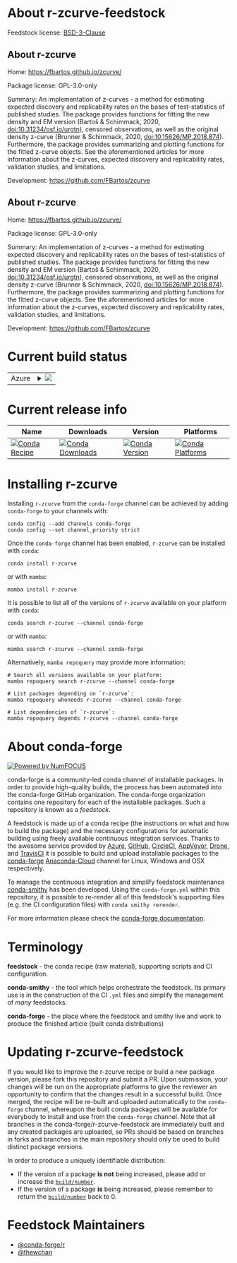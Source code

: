 About r-zcurve-feedstock
========================

Feedstock license: [BSD-3-Clause](https://github.com/conda-forge/r-zcurve-feedstock/blob/main/LICENSE.txt)


About r-zcurve
--------------

Home: https://fbartos.github.io/zcurve/

Package license: GPL-3.0-only

Summary: An implementation of z-curves - a method for estimating expected discovery and replicability rates on the bases of test-statistics of published studies. The package provides functions for fitting the new density and EM version (Bartoš & Schimmack, 2020, <doi:10.31234/osf.io/urgtn>), censored observations, as well as the original density z-curve (Brunner & Schimmack, 2020, <doi:10.15626/MP.2018.874>). Furthermore, the package provides summarizing and plotting functions for the fitted z-curve objects. See the aforementioned articles for more information about the z-curves, expected discovery and replicability rates, validation studies, and limitations.

Development: https://github.com/FBartos/zcurve

About r-zcurve
--------------

Home: https://fbartos.github.io/zcurve/

Package license: GPL-3.0-only

Summary: An implementation of z-curves - a method for estimating expected discovery and replicability rates on the bases of test-statistics of published studies. The package provides functions for fitting the new density and EM version (Bartoš & Schimmack, 2020, <doi:10.31234/osf.io/urgtn>), censored observations, as well as the original density z-curve (Brunner & Schimmack, 2020, <doi:10.15626/MP.2018.874>). Furthermore, the package provides summarizing and plotting functions for the fitted z-curve objects. See the aforementioned articles for more information about the z-curves, expected discovery and replicability rates, validation studies, and limitations.

Development: https://github.com/FBartos/zcurve

Current build status
====================


<table>
    
  <tr>
    <td>Azure</td>
    <td>
      <details>
        <summary>
          <a href="https://dev.azure.com/conda-forge/feedstock-builds/_build/latest?definitionId=17319&branchName=main">
            <img src="https://dev.azure.com/conda-forge/feedstock-builds/_apis/build/status/r-zcurve-feedstock?branchName=main">
          </a>
        </summary>
        <table>
          <thead><tr><th>Variant</th><th>Status</th></tr></thead>
          <tbody><tr>
              <td>linux_64_r_base4.2</td>
              <td>
                <a href="https://dev.azure.com/conda-forge/feedstock-builds/_build/latest?definitionId=17319&branchName=main">
                  <img src="https://dev.azure.com/conda-forge/feedstock-builds/_apis/build/status/r-zcurve-feedstock?branchName=main&jobName=linux&configuration=linux%20linux_64_r_base4.2" alt="variant">
                </a>
              </td>
            </tr><tr>
              <td>linux_64_r_base4.3</td>
              <td>
                <a href="https://dev.azure.com/conda-forge/feedstock-builds/_build/latest?definitionId=17319&branchName=main">
                  <img src="https://dev.azure.com/conda-forge/feedstock-builds/_apis/build/status/r-zcurve-feedstock?branchName=main&jobName=linux&configuration=linux%20linux_64_r_base4.3" alt="variant">
                </a>
              </td>
            </tr><tr>
              <td>osx_64_r_base4.2</td>
              <td>
                <a href="https://dev.azure.com/conda-forge/feedstock-builds/_build/latest?definitionId=17319&branchName=main">
                  <img src="https://dev.azure.com/conda-forge/feedstock-builds/_apis/build/status/r-zcurve-feedstock?branchName=main&jobName=osx&configuration=osx%20osx_64_r_base4.2" alt="variant">
                </a>
              </td>
            </tr><tr>
              <td>osx_64_r_base4.3</td>
              <td>
                <a href="https://dev.azure.com/conda-forge/feedstock-builds/_build/latest?definitionId=17319&branchName=main">
                  <img src="https://dev.azure.com/conda-forge/feedstock-builds/_apis/build/status/r-zcurve-feedstock?branchName=main&jobName=osx&configuration=osx%20osx_64_r_base4.3" alt="variant">
                </a>
              </td>
            </tr><tr>
              <td>win_64</td>
              <td>
                <a href="https://dev.azure.com/conda-forge/feedstock-builds/_build/latest?definitionId=17319&branchName=main">
                  <img src="https://dev.azure.com/conda-forge/feedstock-builds/_apis/build/status/r-zcurve-feedstock?branchName=main&jobName=win&configuration=win%20win_64_" alt="variant">
                </a>
              </td>
            </tr>
          </tbody>
        </table>
      </details>
    </td>
  </tr>
</table>

Current release info
====================

| Name | Downloads | Version | Platforms |
| --- | --- | --- | --- |
| [![Conda Recipe](https://img.shields.io/badge/recipe-r--zcurve-green.svg)](https://anaconda.org/conda-forge/r-zcurve) | [![Conda Downloads](https://img.shields.io/conda/dn/conda-forge/r-zcurve.svg)](https://anaconda.org/conda-forge/r-zcurve) | [![Conda Version](https://img.shields.io/conda/vn/conda-forge/r-zcurve.svg)](https://anaconda.org/conda-forge/r-zcurve) | [![Conda Platforms](https://img.shields.io/conda/pn/conda-forge/r-zcurve.svg)](https://anaconda.org/conda-forge/r-zcurve) |

Installing r-zcurve
===================

Installing `r-zcurve` from the `conda-forge` channel can be achieved by adding `conda-forge` to your channels with:

```
conda config --add channels conda-forge
conda config --set channel_priority strict
```

Once the `conda-forge` channel has been enabled, `r-zcurve` can be installed with `conda`:

```
conda install r-zcurve
```

or with `mamba`:

```
mamba install r-zcurve
```

It is possible to list all of the versions of `r-zcurve` available on your platform with `conda`:

```
conda search r-zcurve --channel conda-forge
```

or with `mamba`:

```
mamba search r-zcurve --channel conda-forge
```

Alternatively, `mamba repoquery` may provide more information:

```
# Search all versions available on your platform:
mamba repoquery search r-zcurve --channel conda-forge

# List packages depending on `r-zcurve`:
mamba repoquery whoneeds r-zcurve --channel conda-forge

# List dependencies of `r-zcurve`:
mamba repoquery depends r-zcurve --channel conda-forge
```


About conda-forge
=================

[![Powered by
NumFOCUS](https://img.shields.io/badge/powered%20by-NumFOCUS-orange.svg?style=flat&colorA=E1523D&colorB=007D8A)](https://numfocus.org)

conda-forge is a community-led conda channel of installable packages.
In order to provide high-quality builds, the process has been automated into the
conda-forge GitHub organization. The conda-forge organization contains one repository
for each of the installable packages. Such a repository is known as a *feedstock*.

A feedstock is made up of a conda recipe (the instructions on what and how to build
the package) and the necessary configurations for automatic building using freely
available continuous integration services. Thanks to the awesome service provided by
[Azure](https://azure.microsoft.com/en-us/services/devops/), [GitHub](https://github.com/),
[CircleCI](https://circleci.com/), [AppVeyor](https://www.appveyor.com/),
[Drone](https://cloud.drone.io/welcome), and [TravisCI](https://travis-ci.com/)
it is possible to build and upload installable packages to the
[conda-forge](https://anaconda.org/conda-forge) [Anaconda-Cloud](https://anaconda.org/)
channel for Linux, Windows and OSX respectively.

To manage the continuous integration and simplify feedstock maintenance
[conda-smithy](https://github.com/conda-forge/conda-smithy) has been developed.
Using the ``conda-forge.yml`` within this repository, it is possible to re-render all of
this feedstock's supporting files (e.g. the CI configuration files) with ``conda smithy rerender``.

For more information please check the [conda-forge documentation](https://conda-forge.org/docs/).

Terminology
===========

**feedstock** - the conda recipe (raw material), supporting scripts and CI configuration.

**conda-smithy** - the tool which helps orchestrate the feedstock.
                   Its primary use is in the construction of the CI ``.yml`` files
                   and simplify the management of *many* feedstocks.

**conda-forge** - the place where the feedstock and smithy live and work to
                  produce the finished article (built conda distributions)


Updating r-zcurve-feedstock
===========================

If you would like to improve the r-zcurve recipe or build a new
package version, please fork this repository and submit a PR. Upon submission,
your changes will be run on the appropriate platforms to give the reviewer an
opportunity to confirm that the changes result in a successful build. Once
merged, the recipe will be re-built and uploaded automatically to the
`conda-forge` channel, whereupon the built conda packages will be available for
everybody to install and use from the `conda-forge` channel.
Note that all branches in the conda-forge/r-zcurve-feedstock are
immediately built and any created packages are uploaded, so PRs should be based
on branches in forks and branches in the main repository should only be used to
build distinct package versions.

In order to produce a uniquely identifiable distribution:
 * If the version of a package **is not** being increased, please add or increase
   the [``build/number``](https://docs.conda.io/projects/conda-build/en/latest/resources/define-metadata.html#build-number-and-string).
 * If the version of a package **is** being increased, please remember to return
   the [``build/number``](https://docs.conda.io/projects/conda-build/en/latest/resources/define-metadata.html#build-number-and-string)
   back to 0.

Feedstock Maintainers
=====================

* [@conda-forge/r](https://github.com/conda-forge/r/)
* [@thewchan](https://github.com/thewchan/)

